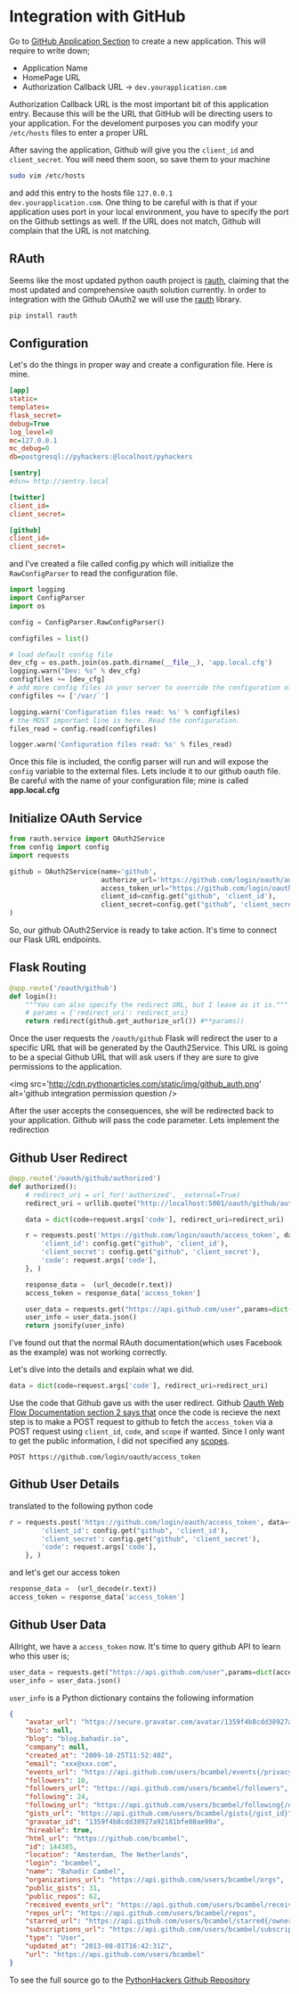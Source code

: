 # Integration with GitHub

Go to [GitHub Application Section](https://github.com/settings/applications/new) to create a new application. This will require to write down;

- Application Name
- HomePage URL
- Authorization Callback URL -> <code>dev.yourapplication.com</code>

Authorization Callback URL is the most important bit of this application entry. Because this will be the URL that GitHub will be directing users
to your application. For the develoment purposes you can modify your <code>/etc/hosts</code> files to enter a proper URL

After saving the application, Github will give you the <code>client_id</code> and <code>client_secret</code>. You will need them soon, so save them to your machine

```bash
sudo vim /etc/hosts
```

and add this entry to the hosts file <code>127.0.0.1 dev.yourapplication.com</code>. One thing to be careful with is that if your application uses port in your local
environment, you have to specify the port on the Github settings as well. If the URL does not match, Github will complain that the URL is not matching.


## RAuth

Seems like the most updated python oauth project is [rauth](https://github.com/litl/rauth), claiming that the most updated and comprehensive oauth solution currently. In order to integration with the Github OAuth2 we will use the [rauth](https://github.com/litl/rauth) library.

```bash
pip install rauth
```

## Configuration

Let's do the things in proper way and create a configuration file. Here is mine.


```cfg
[app]
static=
templates=
flask_secret=
debug=True
log_level=0
mc=127.0.0.1
mc_debug=0
db=postgresql://pyhackers:@localhost/pyhackers

[sentry]
#dsn= http://sentry.local

[twitter]
client_id=
client_secret=

[github]
client_id=
client_secret=
```

and I've created a file called config.py which will initialize the <code>RawConfigParser</code> to read the configuration file.

```python
import logging
import ConfigParser
import os

config = ConfigParser.RawConfigParser()

configfiles = list()

# load default config file
dev_cfg = os.path.join(os.path.dirname(__file__), 'app.local.cfg')
logging.warn("Dev: %s" % dev_cfg)
configfiles += [dev_cfg]
# add more config files in your server to override the configuration of your development environment
configfiles += ['/var/`']

logging.warn('Configuration files read: %s' % configfiles)
# the MOST important line is here. Read the configuration.
files_read = config.read(configfiles)

logger.warn('Configuration files read: %s' % files_read)
```

Once this file is included, the config parser will run and will expose the <code>config</code> variable to the external files. Lets include it to our github
oauth file. Be careful with the name of your configuration file; mine is called **app.local.cfg**

## Initialize OAuth Service

```python
from rauth.service import OAuth2Service
from config import config
import requests

github = OAuth2Service(name='github',
                       authorize_url='https://github.com/login/oauth/authorize',
                       access_token_url="https://github.com/login/oauth/access_token",
                       client_id=config.get("github", 'client_id'),
                       client_secret=config.get("github", 'client_secret')
)
```

So, our github OAuth2Service is ready to take action. It's time to connect our Flask URL endpoints.

## Flask Routing

```python
@app.route('/oauth/github')
def login():
    """You can also specify the redirect URL, but I leave as it is."""
    # params = {'redirect_uri': redirect_uri}
    return redirect(github.get_authorize_url()) #**params))
```

Once the user requests the <code>/oauth/github</code> Flask will redirect the user to a specific URL that will be generated by the Oauth2Service.
This URL is going to be a special Github URL that will ask users if they are sure to give permissions to the application.

<img src='http://cdn.pythonarticles.com/static/img/github_auth.png' alt='github integration permission question />

After the user accepts the consequences, she will be redirected back to your application. Github will pass the code parameter.
Lets implement the redirection

## Github User Redirect

```python
@app.route('/oauth/github/authorized')
def authorized():
    # redirect_uri = url_for('authorized', _external=True)
    redirect_uri = urllib.quote("http://localhost:5001/oauth/github/authorized")

    data = dict(code=request.args['code'], redirect_uri=redirect_uri)

    r = requests.post('https://github.com/login/oauth/access_token', data={
        'client_id': config.get("github", 'client_id'),
        'client_secret': config.get("github", 'client_secret'),
        'code': request.args['code'],
    }, )

    response_data =  (url_decode(r.text))
    access_token = response_data['access_token']

    user_data = requests.get("https://api.github.com/user",params=dict(access_token=access_token))
    user_info = user_data.json()
    return jsonify(user_info)
```

I've found out that the normal RAuth documentation(which uses Facebook as the example) was not working correctly.

Let's dive into the details and explain what we did.

```python
data = dict(code=request.args['code'], redirect_uri=redirect_uri)
```

Use the code that Github gave us with the user redirect. Github [Oauth Web Flow Documentation section 2 says that](http://developer.github.com/v3/oauth/#web-application-flow) once the code is recieve the next step is to make a POST
request to github to fetch the <code>access_token</code> via a POST request using <code>client_id</code>, <code>code</code>, and <code>scope</code> if wanted.
Since I only want to get the public information, I did not specified any [scopes](http://developer.github.com/v3/oauth/#scopes).

```
POST https://github.com/login/oauth/access_token
```

## Github User Details

translated to the following python code

```python
r = requests.post('https://github.com/login/oauth/access_token', data={
        'client_id': config.get("github", 'client_id'),
        'client_secret': config.get("github", 'client_secret'),
        'code': request.args['code'],
    }, )
```

and let's get our access token

```python
response_data =  (url_decode(r.text))
access_token = response_data['access_token']
```

## Github User Data

Allright, we have a <code>access_token</code> now. It's time to query github API to learn who this user is;

```python
user_data = requests.get("https://api.github.com/user",params=dict(access_token=access_token))
user_info = user_data.json()
```


<code>user_info</code> is a Python dictionary contains the following information

```json
{
    "avatar_url": "https://secure.gravatar.com/avatar/1359f4b8cdd38927a92181bfe08ae90a?d=https://a248.e.akamai.net/assets.github.com%2Fimages%2Fgravatars%2Fgravatar-user-420.png",
    "bio": null,
    "blog": "blog.bahadir.io",
    "company": null,
    "created_at": "2009-10-25T11:52:40Z",
    "email": "xxx@xxx.com",
    "events_url": "https://api.github.com/users/bcambel/events{/privacy}",
    "followers": 10,
    "followers_url": "https://api.github.com/users/bcambel/followers",
    "following": 24,
    "following_url": "https://api.github.com/users/bcambel/following{/other_user}",
    "gists_url": "https://api.github.com/users/bcambel/gists{/gist_id}",
    "gravatar_id": "1359f4b8cdd38927a92181bfe08ae90a",
    "hireable": true,
    "html_url": "https://github.com/bcambel",
    "id": 144385,
    "location": "Amsterdam, The Netherlands",
    "login": "bcambel",
    "name": "Bahadir Cambel",
    "organizations_url": "https://api.github.com/users/bcambel/orgs",
    "public_gists": 31,
    "public_repos": 62,
    "received_events_url": "https://api.github.com/users/bcambel/received_events",
    "repos_url": "https://api.github.com/users/bcambel/repos",
    "starred_url": "https://api.github.com/users/bcambel/starred{/owner}{/repo}",
    "subscriptions_url": "https://api.github.com/users/bcambel/subscriptions",
    "type": "User",
    "updated_at": "2013-08-01T16:42:31Z",
    "url": "https://api.github.com/users/bcambel"
}
```

To see the full source go to the [PythonHackers Github Repository](https://github.com/pythonhackers/pythonhackers/blob/github_integration/src/pyhackers/controllers/oauth/github.py)



